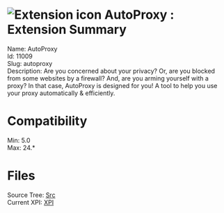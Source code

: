 # ![Extension icon](https://addons.thunderbird.net/user-media/addon_icons/11/11009-64.png?modified=1354175987) AutoProxy : Extension Summary

Name: AutoProxy  
Id: 11009  
Slug: autoproxy  
Description: Are you concerned about your privacy? Or, are you blocked from some websites by a firewall? And, are you arming yourself with a proxy? In that case, AutoProxy is designed for you! A tool to help you use your proxy automatically &amp; efficiently.
  

# Compatibility
Min: 5.0  
Max: 24.*  

# Files

Source Tree: [Src](C:/Dev/Thunderbird/ThunderKdB/xall/xOther/11009-autoproxy/src)  
Current XPI: [XPI](C:/Dev/Thunderbird/ThunderKdB/xall/xOther/11009-autoproxy/xpi)  



